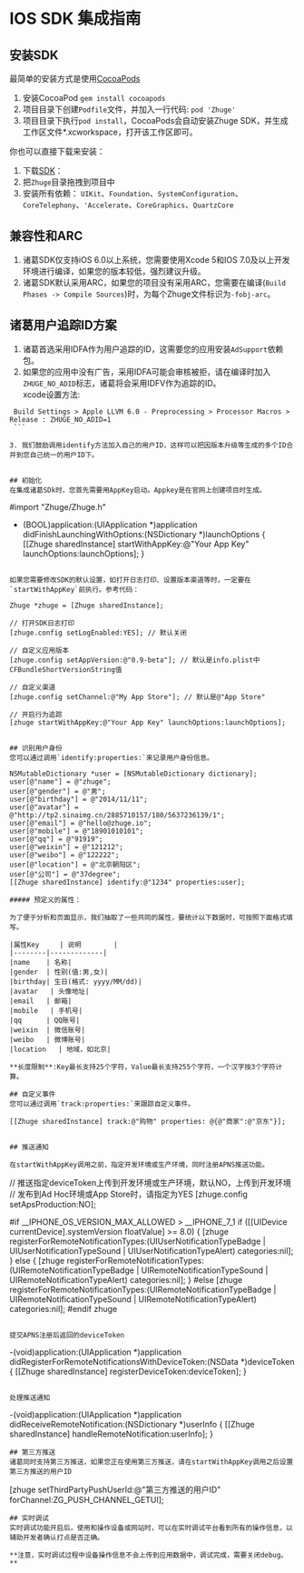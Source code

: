 # IOS SDK 集成指南

## 安装SDK
最简单的安装方式是使用[CocoaPods](http://cocoapods.org/)  
 1. 安装CocoaPod `gem install cocoapods`  
 2. 项目目录下创建`Podfile`文件，并加入一行代码: `pod 'Zhuge'`  
 3. 项目目录下执行`pod install`，CocoaPods会自动安装Zhuge SDK，并生成工作区文件*.xcworkspace，打开该工作区即可。

你也可以直接下载来安装：  
 1. 下载[SDK](https://github.com/zhugesdk/zhuge-ios)：  
 2. 把`Zhuge`目录拖拽到项目中  
 3. 安装所有依赖： 
    `UIKit`、`Foundation`、`SystemConfiguration`、`CoreTelephony`、`'Accelerate`、`CoreGraphics`、`QuartzCore`

## 兼容性和ARC
 1. 诸葛SDK仅支持iOS 6.0以上系统，您需要使用Xcode 5和IOS 7.0及以上开发环境进行编译，如果您的版本较低，强烈建议升级。  
 2. 诸葛SDK默认采用ARC，如果您的项目没有采用ARC，您需要在编译(`Build Phases -> Compile Sources`)时，为每个Zhuge文件标识为`-fobj-arc`。

## 诸葛用户追踪ID方案
 1. 诸葛首选采用IDFA作为用户追踪的ID，这需要您的应用安装`AdSupport`依赖包。
 2. 如果您的应用中没有广告，采用IDFA可能会审核被拒，请在编译时加入`ZHUGE_NO_ADID`标志，诸葛将会采用IDFV作为追踪的ID。  
   xcode设置方法:  
   ```
	Build Settings > Apple LLVM 6.0 - Preprocessing > Processor Macros > Release : ZHUGE_NO_ADID=1
	```

 3. 我们鼓励调用identify方法加入自己的用户ID，这样可以把因版本升级等生成的多个ID合并到您自己统一的用户ID下。
 

## 初始化
在集成诸葛SDk时，您首先需要用AppKey启动。Appkey是在官网上创建项目时生成。

```
#import "Zhuge/Zhuge.h"

- (BOOL)application:(UIApplication *)application didFinishLaunchingWithOptions:(NSDictionary *)launchOptions {
    [[Zhuge sharedInstance] startWithAppKey:@"Your App Key" launchOptions:launchOptions];
}
```

如果您需要修改SDK的默认设置，如打开日志打印、设置版本渠道等时，一定要在`startWithAppKey`前执行。参考代码：

```
    Zhuge *zhuge = [Zhuge sharedInstance];

    // 打开SDK日志打印
    [zhuge.config setLogEnabled:YES]; // 默认关闭
    
    // 自定义应用版本
    [zhuge.config setAppVersion:@"0.9-beta"]; // 默认是info.plist中CFBundleShortVersionString值
    
    // 自定义渠道
    [zhuge.config setChannel:@"My App Store"]; // 默认是@"App Store"

    // 开启行为追踪
    [zhuge startWithAppKey:@"Your App Key" launchOptions:launchOptions];

```

## 识别用户身份
您可以通过调用`identify:properties:`来记录用户身份信息。

```
    NSMutableDictionary *user = [NSMutableDictionary dictionary];
    user[@"name"] = @"zhuge";
    user[@"gender"] = @"男";
    user[@"birthday"] = @"2014/11/11";
    user[@"avatar"] = @"http://tp2.sinaimg.cn/2885710157/180/5637236139/1";
    user[@"email"] = @"hello@zhuge.io";
    user[@"mobile"] = @"18901010101";
    user[@"qq"] = @"91919";
    user[@"weixin"] = @"121212";
    user[@"weibo"] = @"122222";
    user[@"location"] = @"北京朝阳区";
    user[@"公司"] = @"37degree";
    [[Zhuge sharedInstance] identify:@"1234" properties:user];
```
##### 预定义的属性：

为了便于分析和页面显示，我们抽取了一些共同的属性，要统计以下数据时，可按照下面格式填写。 

|属性Key     | 说明        | 
|--------|-------------|
|name    | 名称|
|gender  | 性别(值:男,女)|
|birthday| 生日(格式: yyyy/MM/dd)|
|avatar   | 头像地址|
|email   | 邮箱|
|mobile   | 手机号|
|qq      | QQ账号|
|weixin  | 微信账号|
|weibo   | 微博账号|
|location   | 地域，如北京|

**长度限制**:Key最长支持25个字符，Value最长支持255个字符，一个汉字按3个字符计算。

## 自定义事件
您可以通过调用`track:properties:`来跟踪自定义事件。

```
    [[Zhuge sharedInstance] track:@"购物" properties: @{@"商家":@"京东"}];
```

## 推送通知

在startWithAppKey调用之前，指定开发环境或生产环境，同时注册APNS推送功能。

```
// 推送指定deviceToken上传到开发环境或生产环境，默认NO，上传到开发环境
// 发布到Ad Hoc环境或App Store时，请指定为YES
[zhuge.config setApsProduction:NO];

#if __IPHONE_OS_VERSION_MAX_ALLOWED > __IPHONE_7_1
    if ([[UIDevice currentDevice].systemVersion floatValue] >= 8.0) {
        [zhuge registerForRemoteNotificationTypes:(UIUserNotificationTypeBadge |
                                                       UIUserNotificationTypeSound |
                                                       UIUserNotificationTypeAlert)
                                           categories:nil];
    } else {
        [zhuge registerForRemoteNotificationTypes:(UIRemoteNotificationTypeBadge |
                                                       UIRemoteNotificationTypeSound |
                                                       UIRemoteNotificationTypeAlert)
                                           categories:nil];
    }
#else
        [zhuge registerForRemoteNotificationTypes:(UIRemoteNotificationTypeBadge |
                                                       UIRemoteNotificationTypeSound |
                                                       UIRemoteNotificationTypeAlert)
                                           categories:nil];
#endif
zhuge
```

提交APNS注册后返回的deviceToken

```
-(void)application:(UIApplication *)application didRegisterForRemoteNotificationsWithDeviceToken:(NSData *)deviceToken {
    [[Zhuge sharedInstance] registerDeviceToken:deviceToken];
}

```

处理推送通知

```
-(void)application:(UIApplication *)application didReceiveRemoteNotification:(NSDictionary *)userInfo {
    [[Zhuge sharedInstance] handleRemoteNotification:userInfo];
}
```
## 第三方推送
诸葛同时支持第三方推送，如果您正在使用第三方推送，请在startWithAppKey调用之后设置第三方推送的用户ID

```
[zhuge setThirdPartyPushUserId:@"第三方推送的用户ID" forChannel:ZG_PUSH_CHANNEL_GETUI];
```
## 实时调试
实时调试功能开启后，使用和操作设备或网站时，可以在实时调试平台看到所有的操作信息，以辅助开发者确认打点是否正确。

**注意，实时调试过程中设备操作信息不会上传到应用数据中，调试完成，需要关闭debug。**





